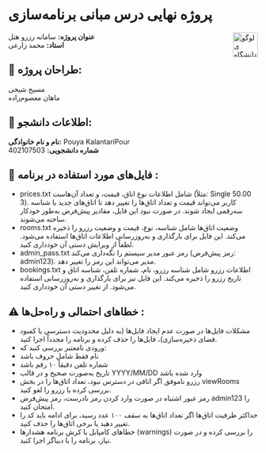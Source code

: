 # پروژه نهایی درس مبانی برنامه‌سازی  
<img src="docs/images/university-logo.png" alt="لوگوی دانشگاه" align="right" width="50"/>

**عنوان پروژه:** سامانه رزرو هتل  
**استاد:** محمد زارعی  

## 👥 طراحان پروژه:  
مسیح شیخی  
ماهان معصوم‌زاده  

## 📝 اطلاعات دانشجو:  
**نام و نام خانوادگی:** Pouya KalantariPour  
**شماره دانشجویی:** 402107503  

## 📁 فایل‌های مورد استفاده در برنامه :
- prices.txt
شامل اطلاعات نوع اتاق، قیمت، و تعداد آن‌هاست (مثلاً: Single 50.00 3).
کاربر می‌تواند قیمت و تعداد اتاق‌ها را تغییر دهد تا اتاق‌های جدید با شناسه سه‌رقمی ایجاد شوند.
در صورت نبود این فایل، مقادیر پیش‌فرض به‌طور خودکار ساخته می‌شوند.
- rooms.txt
وضعیت اتاق‌ها شامل شناسه، نوع، قیمت و وضعیت رزرو را ذخیره می‌کند.
این فایل برای بارگذاری و به‌روزرسانی اطلاعات اتاق‌ها استفاده می‌شود.
لطفاً از ویرایش دستی آن خودداری کنید.
- admin_pass.txt
رمز عبور مدیر سیستم را نگه‌داری می‌کند (رمز پیش‌فرض: admin123).
مدیر می‌تواند این رمز را تغییر دهد.
- bookings.txt
اطلاعات رزرو شامل شناسه رزرو، نام، شماره تلفن، شناسه اتاق و تاریخ رزرو را ذخیره می‌کند.
این فایل نیز برای بارگذاری و به‌روزرسانی استفاده می‌شود.
از تغییر دستی آن خودداری کنید.

## ⚠️ خطاهای احتمالی و راه‌حل‌ها :
- مشکلات فایل‌ها
در صورت عدم ایجاد فایل‌ها (به دلیل محدودیت دسترسی یا کمبود فضای ذخیره‌سازی)، فایل‌ها را حذف کرده و برنامه را مجدداً اجرا کنید.
- ورودی نامعتبر
بررسی کنید که:
- نام فقط شامل حروف باشد
- شماره تلفن دقیقاً ۱۰ رقم باشد
- تاریخ به‌صورت صحیح و در قالب YYYY/MM/DD وارد شده باشد
- رزرو ناموفق
اگر اتاقی در دسترس نبود، تعداد اتاق‌ها را در بخش viewRooms بررسی کرده یا رزرو را لغو کنید.
- رمز عبور اشتباه
در صورت وارد کردن رمز نادرست، رمز پیش‌فرض admin123 را امتحان کنید.
- حداکثر ظرفیت اتاق‌ها
اگر تعداد اتاق‌ها به سقف ۱۰۰ عدد رسید، برای ادامه باید کد را تغییر دهید یا برخی اتاق‌ها را حذف کنید.
- خطاهای کامپایل یا کرش برنامه
هشدارها (warnings) را بررسی کرده و در صورت نیاز، برنامه را با دیباگر اجرا کنید.
